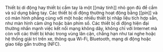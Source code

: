 Thiết bị di động hay thiết bị cầm tay là một [[máy tính]] nhỏ gọn đủ để cầm và sử dụng bằng tay. Các thiết bị di động thường hoạt động bằng [[pin]] và có màn hình phẳng cùng với một hoặc nhiều thiết bị nhập liệu tích hợp sẵn, như màn hình cảm ứng hoặc bàn phím số. Các thiết bị di động hiện đại thường nhấn mạnh việc kết nối mạng không dây, không chỉ với Internet mà còn với các thiết bị khác trong vùng lân cận, chẳng hạn như tai nghe hoặc hệ thống giải trí trên xe, thông qua Wi-Fi, Bluetooth, mạng di động hoặc giao tiếp gần trường (NFC).
